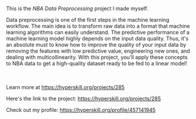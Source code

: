 This is the *NBA Data Preprocessing* project I made myself.


<p>Data preprocessing is one of the first steps in the machine learning workflow. The main idea is to transform raw data into a format that machine learning algorithms can easily understand. The predictive performance of a machine learning model highly depends on the input data quality. Thus, it's an absolute must to know how to improve the quality of your input data by removing the features with low predictive value, engineering new ones, and dealing with multicollinearity. With this project, you'll apply these concepts to NBA data to get a high-quality dataset ready to be fed to a linear model!</p><br/><br/>Learn more at <a href="https://hyperskill.org/projects/285?utm_source=ide&utm_medium=ide&utm_campaign=ide&utm_content=project-card">https://hyperskill.org/projects/285</a>

Here's the link to the project: https://hyperskill.org/projects/285

Check out my profile: https://hyperskill.org/profile/457141945